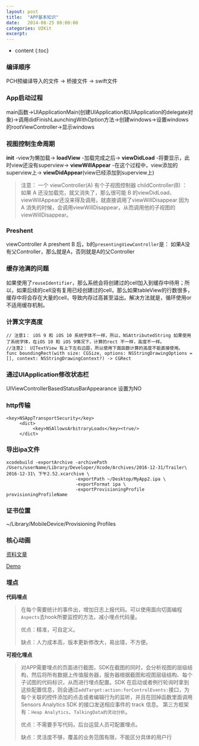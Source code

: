 ```yaml
---
layout: post
title:  "APP基本知识"
date:   2014-08-25 00:00:00
categories: UIKit
excerpt: 
---
```


* content
{:toc}

### 编译顺序

PCH预编译导入的文件 -> 桥接文件 -> swift文件

### App启动过程

main函数->UIApplicationMain(创建UIApplication和UIApplication的delegate对象)->调用didFinishLaunchingWithOption方法->创建windows->设置windows的rootViewController->显示windows

### 视图控制生命周期

**init** -view为懒加载-> **loadView** -加载完成之后-> **viewDidLoad** -将要显示，此时view还没有superview-> **viewWillAppear** -在这个过程中，view添加的superview上-> **viewDidAppear**(view已经添加到superview上)

> 注意： 一个 viewController(A) 有个子视图控制器 childController(B) ：
如果 A 还没加载完，就又消失了，那么很可能 B 的viewDidLoad、viewWillAppear还没来得及调用，就直接调用了viewWillDisappear
因为 A 消失的时候，会调用viewWillDisappear，从而调用他的子视图的 viewWillDisappear。

### Preshent

viewController A preshent B 后，b的`presentingViewController`是： 如果A没有父Controller，那么就是A，否则就是A的父Controller

### 缓存池满的问题

如果使用了`reuseIdentifier`，那么系统会将创建过的cell加入到缓存中待用；所以，如果后续的cell没有复用已经创建过的cell，那么如果tableView的行数很多，缓存中将会存在大量的cell，导致内存过高甚至溢出。解决方法就是，循环使用or不适用缓存机制。

### 计算文字高度

````
// 注意1： iOS 9 和 iOS 10 系统字体不一样，所以，NSAttributedString 如果使用了系统字体，在iOS 10 和 iOS 9情况下，计算的rect 不一样，高度不一样。
//注意2： UITextView 有上下左右边距，所以使用下面函数计算的高度不能直接使用。
func boundingRect(with size: CGSize, options: NSStringDrawingOptions = [], context: NSStringDrawingContext?) -> CGRect
````
### 通过UIApplication修改状态栏

UIViewControllerBasedStatusBarAppearance 设置为NO

### http传输

````
<key>NSAppTransportSecurity</key>  
     <dict>  
          <key>NSAllowsArbitraryLoads</key><true/>  
     </dict>  
````

### 导出ipa文件

````
xcodebuild -exportArchive -archivePath /Users/userName/Library/Developer/Xcode/Archives/2016-12-31/Trailer\ 2016-12-31\ 下午2.52.xcarchive \
                          -exportPath ~/Desktop/MyApp2.ipa \
                          -exportFormat ipa \
                          -exportProvisioningProfile provisioningProfileName 
````

### 证书位置

~/Library/MobileDevice/Provisioning Profiles


### 核心动画

[资料文章](http://www.cnblogs.com/kenshincui/p/3972100.html)

[Demo](https://github.com/yixiangboy/IOSAnimationDemo)

### 埋点

**代码埋点**

> 在每个需要统计的事件出，增加日志上报代码。可以使用面向切面编程`Aspects`去hook所要监控的方法，减小埋点代码量。
> 
> 优点：精准，可自定义。
> 
> 缺点：人力成本高，版本更新修改大，易出错，不方便。
> 

**可视化埋点**

> 对APP需要埋点的页面进行截图，SDK在截图的同时，会分析视图的层级结构，然后将所有数据上传值服务器，服务器根据截图和视图层级结构、每个子试图的代码标识，从而进行埋点配置。SDK 在启动或者例行轮询时拿到这些配置信息，则会通过`addTarget:action:forControlEvents:`接口，为每个关联的控件添加的点击或者编辑行为的监听，并且在回掉函数里面调用 Sensors Analytics SDK 的接口发送相应事件的 track 信息。 第三方框架有：`Heap Analytics`、`TalkingData的灵动分析`。
> 
> 优点：不需要手写代码，后台运营人员可配置埋点。
> 
> 缺点：灵活度不够，覆盖的业务范围有限，不能区分具体的用户行
> 